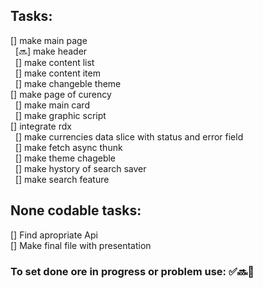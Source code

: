 ## Tasks:

[] make main page </br>
&nbsp; [🔜] make header </br>
&nbsp; [] make content list </br>
&nbsp; [] make content item </br>
&nbsp; [] make changeble theme </br>
[] make page of curency </br>
&nbsp; [] make main card </br>
&nbsp; [] make graphic script </br>
[] integrate rdx </br>
&nbsp; [] make currencies data slice with status and error field </br>
&nbsp; [] make fetch async thunk </br>
&nbsp; [] make theme chageble </br>
&nbsp; [] make hystory of search saver </br>
&nbsp; [] make search feature </br>

## None codable tasks:

[] Find apropriate Api </br>
[] Make final file with presentation </br>

### To set done ore in progress or problem use: ✅🔜🛑
